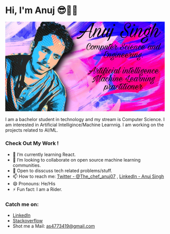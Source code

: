# Hi, I'm Anuj 😎🎯🤖
<img src="https://raw.githubusercontent.com/shrisudha999/shrisudha999/master/preview.png">


I am a bachelor student in technology and my stream is Computer Science. I am interested in Artificial Intelligince/Machine Learnnig. I am working on the projects related to AI/ML.

### Check Out My Work !

- 🌱 I’m currently learning React.
- 👯 I’m looking to collaborate on open source machine learning communities. 
- 💬 Open to disscuss tech related problems/stuff.
- 📫 How to reach me: [Twitter - @The_chef_anuj07](https://twitter.com/The_chef_anuj07) , [LinkedIn - Anuj Singh](https://www.linkedin.com/in/anuj-singh-8b87ab148/)
- 😄 Pronouns: He/His
- ⚡ Fun fact: I am a Rider.


### Catch me on:
- [LinkedIn](https://www.linkedin.com/in/anuj-singh-8b87ab148/) 
- [Stackoverflow](https://stackoverflow.com/users/12033940/the-chef-anuj)
- Shot me a Mail: as4773419@gmail.com

<!--
**shrisudha999/shrisudha999** is a ✨ _special_ ✨ repository because its `README.md` (this file) appears on your GitHub profile.

